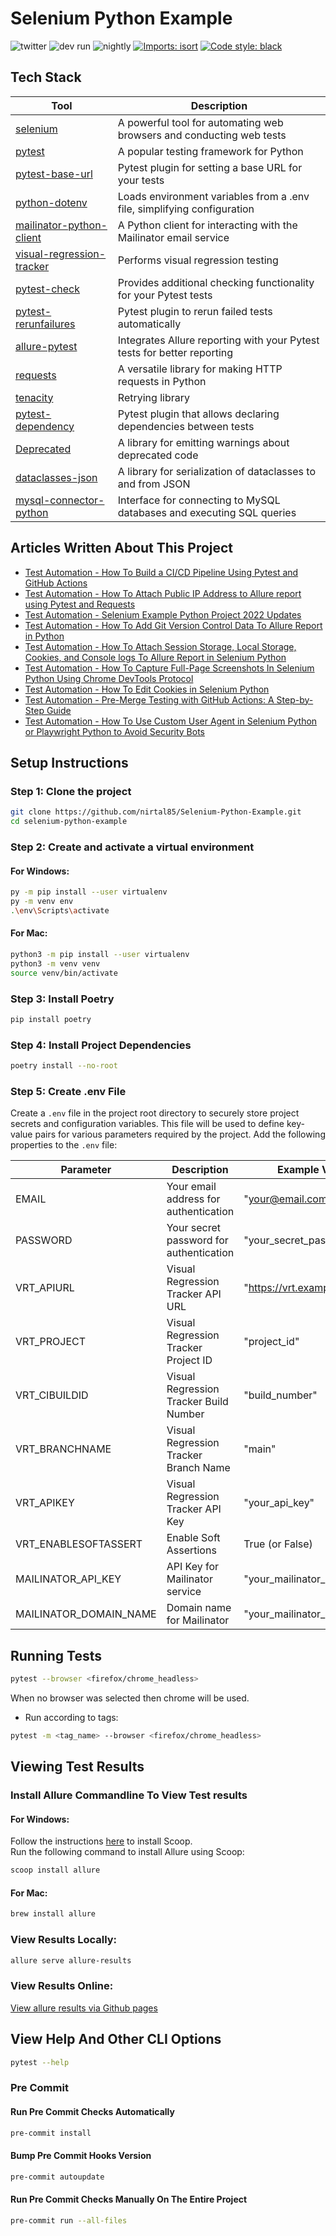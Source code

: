 # Selenium Python Example

![twitter](https://img.shields.io/twitter/follow/NirTal2)
![dev run](https://github.com/nirtal85/Selenium-Python-Example/actions/workflows/devRun.yml/badge.svg)
![nightly](https://github.com/nirtal85/Selenium-Python-Example/actions/workflows/nightly.yml/badge.svg)
[![Imports: isort](https://img.shields.io/badge/%20imports-isort-%231674b1?style=flat&labelColor=ef8336)](https://pycqa.github.io/isort/)
[![Code style: black](https://img.shields.io/badge/code%20style-black-000000.svg)](https://github.com/psf/black)

## Tech Stack

| Tool                                                                             | Description                                                             |
|----------------------------------------------------------------------------------|-------------------------------------------------------------------------|
| [selenium](https://pypi.org/project/selenium/)                                   | A powerful tool for automating web browsers and conducting web tests    |
| [pytest](https://pypi.org/project/pytest/)                                       | A popular testing framework for Python                                  |
| [pytest-base-url](https://pypi.org/project/pytest-base-url/)                     | Pytest plugin for setting a base URL for your tests                     |
| [python-dotenv](https://pypi.org/project/python-dotenv/)                         | Loads environment variables from a .env file, simplifying configuration |
| [mailinator-python-client](https://pypi.org/project/mailinator-python-client-2/) | A Python client for interacting with the Mailinator email service       |
| [visual-regression-tracker](https://pypi.org/project/visual-regression-tracker/) | Performs visual regression testing                                      |
| [pytest-check](https://pypi.org/project/pytest-check/)                           | Provides additional checking functionality for your Pytest tests        |
| [pytest-rerunfailures](https://pypi.org/project/pytest-rerunfailures/)           | Pytest plugin to rerun failed tests automatically                       |
| [allure-pytest](https://pypi.org/project/allure-pytest/)                         | Integrates Allure reporting with your Pytest tests for better reporting |
| [requests](https://pypi.org/project/requests/)                                   | A versatile library for making HTTP requests in Python                  |
| [tenacity](https://pypi.org/project/tenacity/)                                   | Retrying library                                                        |
| [pytest-dependency](https://pypi.org/project/pytest-dependency/)                 | Pytest plugin that allows declaring dependencies between tests          |
| [Deprecated](https://pypi.org/project/Deprecated/)                               | A library for emitting warnings about deprecated code                   |
| [dataclasses-json](https://pypi.org/project/dataclasses-json/)                   | A library for serialization of dataclasses to and from JSON             |
| [mysql-connector-python](https://pypi.org/project/mysql-connector-python/)       | Interface for connecting to MySQL databases and executing SQL queries   |

## Articles Written About This Project

* [Test Automation - How To Build a CI/CD Pipeline Using Pytest and GitHub Actions](https://www.linkedin.com/pulse/test-automation-how-build-cicd-pipeline-using-pytest-nir-tal/)
* [Test Automation - How To Attach Public IP Address to Allure report using Pytest and Requests](https://www.linkedin.com/pulse/test-automation-how-attach-public-ip-adress-allure-report-nir-tal/)
* [Test Automation - Selenium Example Python Project 2022 Updates](https://www.linkedin.com/pulse/test-automation-selenium-example-python-project-2022-nir-tal/)
* [Test Automation - How To Add Git Version Control Data To Allure Report in Python](https://www.linkedin.com/pulse/test-automation-how-add-git-version-control-data-allure-nir-tal/)
* [Test Automation - How To Attach Session Storage, Local Storage, Cookies, and Console logs To Allure Report in Selenium Python](https://www.linkedin.com/pulse/test-automation-how-attach-session-storage-local-cookies-nir-tal/)
* [Test Automation - How To Capture Full-Page Screenshots In Selenium Python Using Chrome DevTools Protocol](https://www.linkedin.com/pulse/test-automation-how-capture-full-page-screenshots-selenium-nir-tal/)
* [Test Automation - How To Edit Cookies in Selenium Python](https://www.linkedin.com/pulse/test-automation-how-edit-cookies-selenium-python-nir-tal/)
* [Test Automation - Pre-Merge Testing with GitHub Actions: A Step-by-Step Guide](https://www.linkedin.com/pulse/test-automation-pre-merge-testing-github-actions-step-by-step-tal/)
* [Test Automation - How To Use Custom User Agent in Selenium Python or Playwright Python to Avoid Security Bots](https://www.linkedin.com/pulse/test-automation-how-use-custom-user-agent-selenium-python-nir-tal-lyqbf/)

## Setup Instructions

### Step 1: Clone the project

```bash
git clone https://github.com/nirtal85/Selenium-Python-Example.git
cd selenium-python-example
```

### Step 2: Create and activate a virtual environment

#### For Windows:
```bash
py -m pip install --user virtualenv
py -m venv env
.\env\Scripts\activate
```

#### For Mac:
```bash
python3 -m pip install --user virtualenv
python3 -m venv venv
source venv/bin/activate
```

### Step 3: Install Poetry

```bash
pip install poetry
```

### Step 4: Install Project Dependencies

```bash
poetry install --no-root
```

### Step 5: Create .env File

Create a `.env` file in the project root directory to securely store project secrets and configuration variables. This
file will be used to define key-value pairs for various parameters required by the project. Add the following properties
to the `.env` file:

| Parameter              | Description                             | Example Value                 |
|------------------------|-----------------------------------------|-------------------------------|
| EMAIL                  | Your email address for authentication   | "your@email.com"              |
| PASSWORD               | Your secret password for authentication | "your_secret_password"        |
| VRT_APIURL             | Visual Regression Tracker API URL       | "https://vrt.example.com/api" |
| VRT_PROJECT            | Visual Regression Tracker Project ID    | "project_id"                  |
| VRT_CIBUILDID          | Visual Regression Tracker Build Number  | "build_number"                |
| VRT_BRANCHNAME         | Visual Regression Tracker Branch Name   | "main"                        |
| VRT_APIKEY             | Visual Regression Tracker API Key       | "your_api_key"                |
| VRT_ENABLESOFTASSERT   | Enable Soft Assertions                  | True (or False)               |
| MAILINATOR_API_KEY     | API Key for Mailinator service          | "your_mailinator_api_key"     |
| MAILINATOR_DOMAIN_NAME | Domain name for Mailinator              | "your_mailinator_domain"      |

## Running Tests

```bash
pytest --browser <firefox/chrome_headless>
```

When no browser was selected then chrome will be used.

* Run according to tags:

```bash
pytest -m <tag_name> --browser <firefox/chrome_headless>
```

## Viewing Test Results

### Install Allure Commandline To View Test results

#### For Windows:

Follow the instructions [here](https://scoop.sh/) to install Scoop.<br>
Run the following command to install Allure using Scoop:

```bash
scoop install allure
```

#### For Mac:

```bash
brew install allure
```

### View Results Locally:

```bash
allure serve allure-results
```

### View Results Online:

[View allure results via Github pages](https://nirtal85.github.io/Selenium-Python-Example/)

## View Help And Other CLI Options

```bash
pytest --help
```

### Pre Commit

#### Run Pre Commit Checks Automatically

```bash
pre-commit install
```

#### Bump Pre Commit Hooks Version

```bash
pre-commit autoupdate
```

#### Run Pre Commit Checks Manually On The Entire Project

```bash
pre-commit run --all-files
```
